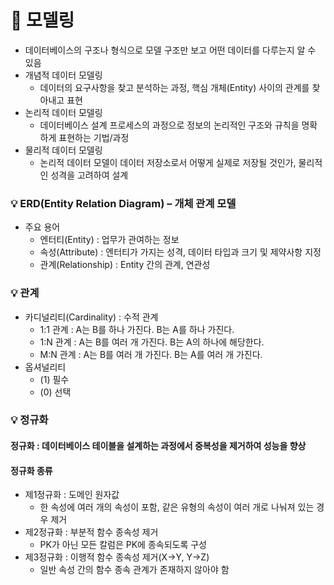 # 📌 모델링

- 데이터베이스의 구조나 형식으로 모델 구조만 보고 어떤 데이터를 다루는지 알 수 있음
- 개념적 데이터 모델링
  - 데이터의 요구사항을 찾고 분석하는 과정, 핵심 개체(Entity) 사이의 관계를 찾아내고 표현
- 논리적 데이터 모델링
  - 데이터베이스 설계 프로세스의 과정으로 정보의 논리적인 구조와 규칙을 명확하게 표현하는 기법/과정
- 물리적 데이터 모델링
  - 논리적 데이터 모델이 데이터 저장소로서 어떻게 실제로 저장될 것인가, 물리적인 성격을 고려하여 설계

### 💡 ERD(Entity Relation Diagram) – 개체 관계 모델

- 주요 용어
  - 엔터티(Entity) : 업무가 관여하는 정보
  - 속성(Attribute) : 엔터티가 가지는 성격, 데이터 타입과 크기 및 제약사항 지정
  - 관계(Relationship) : Entity 간의 관계, 연관성

### 💡 관계

- 카디널리티(Cardinality) : 수적 관계
  - 1:1 관계 : A는 B를 하나 가진다. B는 A를 하나 가진다.
  - 1:N 관계 : A는 B를 여러 개 가진다. B는 A의 하나에 해당한다.
  - M:N 관계 : A는 B를 여러 개 가진다. B는 A를 여러 개 가진다.
- 옵셔널리티
  - (1) 필수
  - (0) 선택

### 💡 정규화

#### 정규화 : 데이터베이스 테이블을 설계하는 과정에서 중복성을 제거하여 성능을 향상

#### 정규화 종류

- 제1정규화 : 도메인 원자값
  - 한 속성에 여러 개의 속성이 포함, 같은 유형의 속성이 여러 개로 나눠져 있는 경우 제거
- 제2정규화 : 부분적 함수 종속성 제거
  - PK가 아닌 모든 칼럼은 PK에 종속되도록 구성
- 제3정규화 : 이행적 함수 종속성 제거(X->Y, Y->Z)
  - 일반 속성 간의 함수 종속 관계가 존재하지 않아야 함
